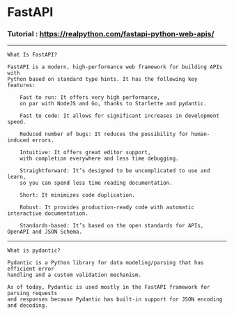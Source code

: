 # FastAPI

### Tutorial : https://realpython.com/fastapi-python-web-apis/

------------------------

    What Is FastAPI?
    
    FastAPI is a modern, high-performance web framework for building APIs with 
    Python based on standard type hints. It has the following key features:

        Fast to run: It offers very high performance, 
        on par with NodeJS and Go, thanks to Starlette and pydantic.
        
        Fast to code: It allows for significant increases in development speed.
        
        Reduced number of bugs: It reduces the possibility for human-induced errors.
        
        Intuitive: It offers great editor support, 
        with completion everywhere and less time debugging.
        
        Straightforward: It’s designed to be uncomplicated to use and learn, 
        so you can spend less time reading documentation.
        
        Short: It minimizes code duplication.
        
        Robust: It provides production-ready code with automatic interactive documentation.
        
        Standards-based: It’s based on the open standards for APIs, OpenAPI and JSON Schema.

----------------------------

    What is pydantic?

    Pydantic is a Python library for data modeling/parsing that has efficient error 
    handling and a custom validation mechanism. 
    
    As of today, Pydantic is used mostly in the FastAPI framework for parsing requests 
    and responses because Pydantic has built-in support for JSON encoding and decoding.
